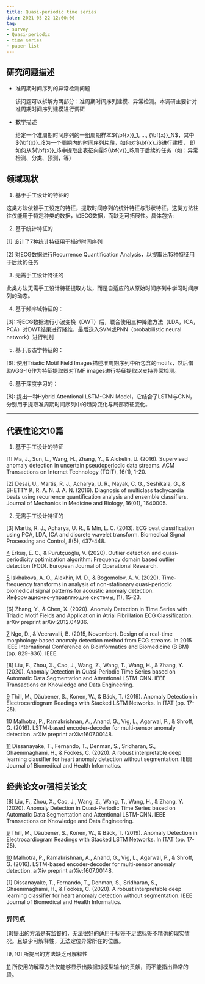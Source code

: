 ```yaml
---
title: Quasi-periodic time series
date: 2021-05-22 12:00:00
tag: 
- survey
- Quasi-periodic
- time series
- paper list
---
```



## 研究问题描述

+ 准周期时间序列的异常检测问题

    该问题可以拆解为两部分：准周期时间序列建模、异常检测。本调研主要针对准周期时间序列建模进行调研

+ 数学描述

    给定一个准周期时间序列的一组周期样本${\bf{x}}_1, ..., {\bf{x}}_N$，其中${\bf{x}}_i$为一个周期内的时间序列片段，如何对$\bf{x}_i$进行建模，
即如何从${\bf{x}}_i$中提取出表征向量${\bf{v}}_i$用于后续的任务（如：异常检测、分类、预测，等）

<!-- more -->

## 领域现状

1. 基于手工设计的特征的

这类方法依赖手工设定的特征，提取时间序列的统计特征与形状特征。这类方法往往仅能用于特定种类的数据，如ECG数据，而缺乏可拓展性。具体包括:

2. 基于统计特征的

[1] 设计了7种统计特征用于描述时间序列

[2] 对ECG数据进行Recurrence Quantiﬁcation Analysis，以提取出15种特征用于后续的任务

3. 无需手工设计特征的

此类方法无需手工设计特征提取方法，而是自适应的从原始时间序列中学习时间序列的动态。

4. 基于频率域特征的：

[3]: 将ECG数据进行小波变换（DWT）后，联合使用三种降维方法（LDA，ICA，PCA）对DWT结果进行降维，最后送入SVM或PNN（probabilistic neural network）进行判别

[4]: 提出了一种基于序列数据DFT的周期性点异常检测算法

[5]: 调研了用于准周期时间序列异常检测的10种频率域特征提取方法及其特性

5. 基于形态学特征的：

[6]: 使用Triadic Motif Field Images描述准周期序列中所包含的motifs，然后借助VGG-16作为特征提取器对TMF images进行特征提取以支持异常检测。

6. 基于深度学习的：

[7]: 针对ECG信号首先利用STFT提取频域特征，然后计算每个频带的AMDF，用以解析ECG中的长短期依赖，进一步的借助LSTM建模长短期依赖并做正异常检测。

[8]: 提出一种Hybrid Attentional LSTM-CNN Model，它结合了LSTM与CNN，分别用于提取准周期时间序列中的趋势变化与局部特征变化。

[9]: 利用LSTM网络构建了一个时间序列预测模型，并使用多维高斯分布拟合该预测模型的预测误差。通过判断预测误差是否属于所学习的高斯分布来进行异常检测。

[10]: 使用由LSTM构建的seq2seq模型建模正常时间序列，并使用重建误差作为异常分数。

[11]: 利用分别利用LSTM与CNN对ECG数据进行特征提取与融合，并利用MLP作为分类器以检测异常心音

---------------

## 代表性论文10篇

1. 基于手工设计的特征

[1] Ma, J., Sun, L., Wang, H., Zhang, Y., & Aickelin, U. (2016). Supervised anomaly detection in uncertain pseudoperiodic data streams. ACM Transactions on Internet Technology (TOIT), 16(1), 1-20.

[2] Desai, U., Martis, R. J., Acharya, U. R., Nayak, C. G., Seshikala, G., & SHETTY K, R. A. N. J. A. N. (2016). Diagnosis of multiclass tachycardia beats using recurrence quantification analysis and ensemble classifiers. Journal of Mechanics in Medicine and Biology, 16(01), 1640005.

2. 无需手工设计特征的

[3] Martis, R. J., Acharya, U. R., & Min, L. C. (2013). ECG beat classification using PCA, LDA, ICA and discrete wavelet transform. Biomedical Signal Processing and Control, 8(5), 437-448.

[4] Erkuş, E. C., & Purutçuoğlu, V. (2020). Outlier detection and quasi-periodicity optimization algorithm: Frequency domain based outlier detection (FOD). European Journal of Operational Research.

[5] Iskhakova, A. O., Alekhin, M. D., & Bogomolov, A. V. (2020). Time-frequency transforms in analysis of non-stationary quasi-periodic biomedical signal patterns for acoustic anomaly detection. Информационно-управляющие системы, (1), 15-23.

[6] Zhang, Y., & Chen, X. (2020). Anomaly Detection in Time Series with Triadic Motif Fields and Application in Atrial Fibrillation ECG Classification. arXiv preprint arXiv:2012.04936.

[7] Ngo, D., & Veeravalli, B. (2015, November). Design of a real-time morphology-based anomaly detection method from ECG streams. In 2015 IEEE International Conference on Bioinformatics and Biomedicine (BIBM) (pp. 829-836). IEEE.

[8] Liu, F., Zhou, X., Cao, J., Wang, Z., Wang, T., Wang, H., & Zhang, Y. (2020). Anomaly Detection in Quasi-Periodic Time Series based on Automatic Data Segmentation and Attentional LSTM-CNN. IEEE Transactions on Knowledge and Data Engineering.

[9] Thill, M., Däubener, S., Konen, W., & Bäck, T. (2019). Anomaly Detection in Electrocardiogram Readings with Stacked LSTM Networks. In ITAT (pp. 17-25).

[10] Malhotra, P., Ramakrishnan, A., Anand, G., Vig, L., Agarwal, P., & Shroff, G. (2016). LSTM-based encoder-decoder for multi-sensor anomaly detection. arXiv preprint arXiv:1607.00148.

[11] Dissanayake, T., Fernando, T., Denman, S., Sridharan, S., Ghaemmaghami, H., & Fookes, C. (2020). A robust interpretable deep learning classifier for heart anomaly detection without segmentation. IEEE Journal of Biomedical and Health Informatics.

## 经典论文or强相关论文

[8] Liu, F., Zhou, X., Cao, J., Wang, Z., Wang, T., Wang, H., & Zhang, Y. (2020). Anomaly Detection in Quasi-Periodic Time Series based on Automatic Data Segmentation and Attentional LSTM-CNN. IEEE Transactions on Knowledge and Data Engineering.

[9] Thill, M., Däubener, S., Konen, W., & Bäck, T. (2019). Anomaly Detection in Electrocardiogram Readings with Stacked LSTM Networks. In ITAT (pp. 17-25).

[10] Malhotra, P., Ramakrishnan, A., Anand, G., Vig, L., Agarwal, P., & Shroff, G. (2016). LSTM-based encoder-decoder for multi-sensor anomaly detection. arXiv preprint arXiv:1607.00148.

[1] Dissanayake, T., Fernando, T., Denman, S., Sridharan, S., Ghaemmaghami, H., & Fookes, C. (2020). A robust interpretable deep learning classifier for heart anomaly detection without segmentation. IEEE Journal of Biomedical and Health Informatics.

### 异同点

[8]提出的方法是有监督的，无法很好的适用于标签不足或标签不精确的现实情况。且缺少可解释性，无法定位异常所在的位置。

[9, 10] 所提出的方法缺乏可解释性

[11] 所使用的解释方法仅能够显示出数据对模型输出的贡献，而不能指出异常的段。





